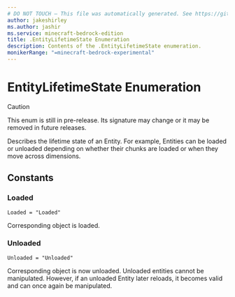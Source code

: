 ```yaml
---
# DO NOT TOUCH — This file was automatically generated. See https://github.com/mojang/minecraftapidocsgenerator to modify descriptions, examples, etc.
author: jakeshirley
ms.author: jashir
ms.service: minecraft-bedrock-edition
title: .EntityLifetimeState Enumeration
description: Contents of the .EntityLifetimeState enumeration.
monikerRange: "=minecraft-bedrock-experimental"
---
```

# EntityLifetimeState Enumeration

> [!CAUTION]
> This enum is still in pre-release.  Its signature may change or it may be removed in future releases.

Describes the lifetime state of an Entity. For example, Entities can be loaded or unloaded depending on whether their chunks are loaded or when they move across dimensions.

## Constants
### **Loaded**
`Loaded = "Loaded"`

Corresponding object is loaded.
### **Unloaded**
`Unloaded = "Unloaded"`

Corresponding object is now unloaded. Unloaded entities cannot be manipulated. However, if an unloaded Entity later reloads, it becomes valid and can once again be manipulated.
